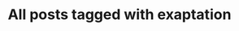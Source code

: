 ---
layout: tag
title: "All posts tagged with exaptation"
permalink: /weblog/tags/exaptation/
taxonomy: exaptation
---